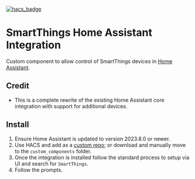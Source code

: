 [![hacs_badge](https://img.shields.io/badge/HACS-Custom-41BDF5.svg?style=for-the-badge)](https://github.com/hacs/integration)
# SmartThings Home Assistant Integration
Custom component to allow control of SmartThings devices in [Home Assistant](https://home-assistant.io).

## Credit
- This is a complete rewrite of the existing Home Assistant core integration with support for additional devices.

## Install
1. Ensure Home Assistant is updated to version 2023.8.0 or newer.
2. Use HACS and add as a [custom repo](https://hacs.xyz/docs/faq/custom_repositories); or download and manually move to the `custom_components` folder.
3. Once the integration is installed follow the standard process to setup via UI and search for `SmartThings`.
4. Follow the prompts.
